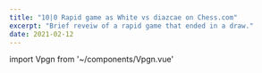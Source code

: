 ```yaml
---
title: "10|0 Rapid game as White vs diazcae on Chess.com"
excerpt: "Brief reveiw of a rapid game that ended in a draw."
date: 2021-02-12
---
```


import Vpgn from '~/components/Vpgn.vue'

<Vpgn pgnFile="1. d4 g6  2. c4 2... Bg7 3. Nf3 3... d6  4. Bg5 4... Bg4 5. Qb3 5... b6 6. Nbd2 6... h6 7. Bh4 7... Nf6 8. e4 8... e5 9. dxe5 9... dxe5 10. Nxe5 10... Be6 11. Be2 11... O-O 12. Ndf3 12... Qc8 13. O-O 13... Nxe4 14. Qe3 14... Nc5 15. Rad1 15... Nbd7 16. b4 16... Nxe5 17. bxc5 17... Nxf3+ 18. Bxf3 18... Rb8 19. c6 19... Bxc4 20. Rfe1 20... Re8 21. Qf4 21... Bxa2 22. Bf6 22... Rxe1+ 23. Rxe1 23... Be6 24. Bxg7 24... Kxg7 25. h3 25... Bxh3 26. gxh3 26... Qxh3 27. Qe5+ 27... Kg8 28. Bd5 28... Qc8 29. Qf6 29... Qg4+ 30. Kf1 30... Qh3+ 31. Bg2 31... Qd3+ 32. Kg1 32... Rf8 33. Re7 33... Qd1+ 34. Kh2 34... Qd6+ 22. Qxd6 35... cxd6 36. Rxa7 36... Rc8  37. Rb7  37... f5  38. Rxb6  38... g5  39. c7  39... Rxc7  40. Rxd6  40... Kg7 41. Bd5  41... f4  42. Bf3 42... Re7  43. Kh3  43... Ra7  44. Kg4  44... Ra3  45. Be4  45... Ra2  46. Rg6+  46... Kf7  47. Rxh6  47... Rxf2  48. Kxg5  48... f3  49. Rf6+  49... Ke7  50. Bxf3  50... Rf1 51. Rf4  51... Kd6  52. Rd4+ 52... Kc5  53. Rd5+  53... Kb4  54. Kf4  54... Kc3  55. Rc5+  55... Kd4  56. Rd5+  56... Kc3  57. Ke3  57... Rg1  58. Be2  58... Rg3+  59. Kf2  59... Rg7  60. Rc5+  60... Kb4 61. Rb5+  61... Kc3  62. Ke1 62... Re7  63. Kf2  63... Kd4  64. Rb4+  64... Kc5  65. Rc4+  65... Kd6  66. Bf3  66... Rf7  67. Ke3  67... Re7+  68. Be4  68... Ke5  69. Rc5+  69... Kf6  70. Rf5+  70... Kg7 71. Kd4  71... Rd7+  72. Bd5 72... Kg6  73. Re5  1/2-1/2" whitePlayer="TerabyteTiger" blackPlayer="diazcae" event="Online 10|0 .5-.5" theme="grey"/>
